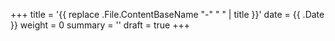 +++
title = '{{ replace .File.ContentBaseName "-" " " | title }}'
date = {{ .Date }}
weight = 0
summary = ''
draft = true
+++
